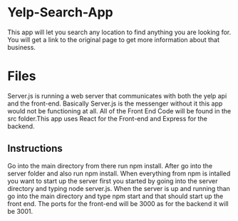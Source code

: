 # Yelp-Search-App

This app will let you search any location to find anything you are looking for. You will get a link to the original page to get more information about that business. 


# Files

Server.js is running a web server that communicates with both the yelp api and the front-end. Basically Server.js is the messenger without it this app would not be functioning at all.
All of the Front End Code will be found in the src folder.This app uses React for the Front-end and Express for the backend.

##  Instructions
Go into the main directory from there run npm install. After go into the server folder and also run npm install. When everything from npm is intalled you want to start up the server first you started by going into the server directory and typing node server.js. When the server is up and running than go into the main directory and type npm start and that should start up the front end. The ports for the front-end will be 3000 as for the backend it will be 3001.

